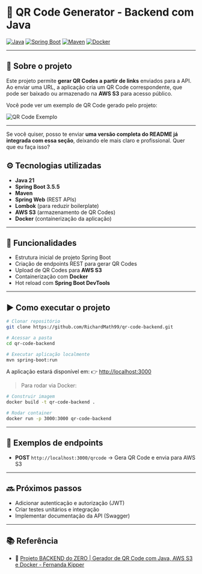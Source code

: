 # 🚀 QR Code Generator - Backend com Java

[![Java](https://img.shields.io/badge/Java-21-red?logo=openjdk\&logoColor=white)](https://openjdk.org/projects/jdk/21/)
[![Spring Boot](https://img.shields.io/badge/Spring%20Boot-3.5.5-green?logo=springboot)](https://spring.io/projects/spring-boot)
[![Maven](https://img.shields.io/badge/Maven-3.9-blue?logo=apachemaven)](https://maven.apache.org/)
[![Docker](https://img.shields.io/badge/Docker-24-blue?logo=docker)](https://www.docker.com/)

---

## 🔗 Sobre o projeto

Este projeto permite **gerar QR Codes a partir de links** enviados para a API. Ao enviar uma URL, a aplicação cria um QR Code correspondente, que pode ser baixado ou armazenado na **AWS S3** para acesso público.

Você pode ver um exemplo de QR Code gerado pelo projeto:

![QR Code Exemplo](https://qrcode-storager-rich.s3.us-east-1.amazonaws.com/9800a58f-45ae-4402-b5ec-f05004ebeaf7)

---

Se você quiser, posso te enviar **uma versão completa do README já integrada com essa seção**, deixando ele mais claro e profissional. Quer que eu faça isso?


## ⚙️ Tecnologias utilizadas

* **Java 21**
* **Spring Boot 3.5.5**
* **Maven**
* **Spring Web** (REST APIs)
* **Lombok** (para reduzir boilerplate)
* **AWS S3** (armazenamento de QR Codes)
* **Docker** (containerização da aplicação)

---

## 📝 Funcionalidades

* Estrutura inicial de projeto Spring Boot
* Criação de endpoints REST para gerar QR Codes
* Upload de QR Codes para **AWS S3**
* Containerização com **Docker**
* Hot reload com **Spring Boot DevTools**

---

## ▶️ Como executar o projeto

```bash
# Clonar repositório
git clone https://github.com/RichardMath99/qr-code-backend.git

# Acessar a pasta
cd qr-code-backend

# Executar aplicação localmente
mvn spring-boot:run
```

A aplicação estará disponível em:
👉 [http://localhost:3000](http://localhost:3000)

> Para rodar via Docker:

```bash
# Construir imagem
docker build -t qr-code-backend .

# Rodar container
docker run -p 3000:3000 qr-code-backend
```

---

## 📌 Exemplos de endpoints

* **POST** `http://localhost:3000/qrcode` → Gera QR Code e envia para AWS S3
---

## 🔜 Próximos passos

* Adicionar autenticação e autorização (JWT)
* Criar testes unitários e integração
* Implementar documentação da API (Swagger)

---

## 📚 Referência

* 🎥 [Projeto BACKEND do ZERO | Gerador de QR Code com Java, AWS S3 e Docker - Fernanda Kipper](https://www.youtube.com/watch?v=YY_hf0FOIcU&t=317s)
